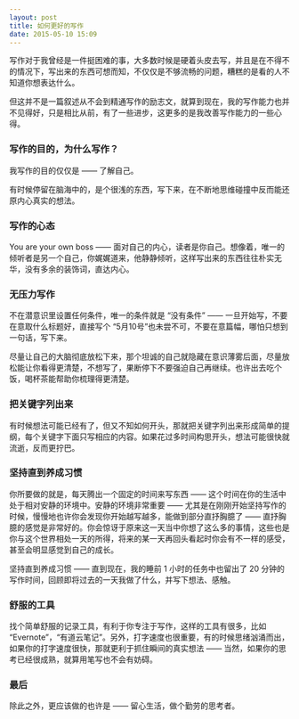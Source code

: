 ```yaml
---
layout: post
title: 如何更好的写作
date: 2015-05-10 15:09
---
```



写作对于我曾经是一件挺困难的事，大多数时候是硬着头皮去写，并且是在不得不的情况下，写出来的东西可想而知，不仅仅是不够流畅的问题，糟糕的是看的人不知道你想表达什么。

但这并不是一篇叙述从不会到精通写作的励志文，就算到现在，我的写作能力也并不见得好，只是相比从前，有了一些进步，这更多的是我改善写作能力的一些心得。

### 写作的目的，为什么写作？
我写作的目的仅仅是 —— 了解自己。

有时候停留在脑海中的，是个很浅的东西，写下来，在不断地思维碰撞中反而能还原内心真实的想法。

### 写作的心态
You are your own boss —— 面对自己的内心，读者是你自己。想像着，唯一的倾听者是另一个自己，你娓娓道来，他静静倾听，这样写出来的东西往往朴实无华，没有多余的装饰词，直达内心。

### 无压力写作
不在潜意识里设置任何条件，唯一的条件就是 “没有条件” —— 一旦开始写，不要在意取什么标题好，直接写个 “5月10号”也未尝不可，不要在意篇幅，哪怕只想到一句话，写下来。

尽量让自己的大脑彻底放松下来，那个坦诚的自己就隐藏在意识薄雾后面，尽量放松能让你看得更清楚，不想写了，果断停下不要强迫自己再继续。也许出去吃个饭，喝杯茶能帮助你梳理得更清楚。


### 把关键字列出来
有时候想法可能已经有了，但又不知如何开头，那就把关键字列出来形成简单的提纲，每个关键字下面只写相应的内容。如果花过多时间构思开头，想法可能很快就流逝，反而更拧巴。

### 坚持直到养成习惯
你所要做的就是，每天腾出一个固定的时间来写东西 —— 这个时间在你的生活中处于相对安静的环境中。安静的环境非常重要 —— 尤其是在刚刚开始坚持写作的时候，慢慢地也许你会发现你开始越写越多，能做到部分直抒胸臆了 —— 直抒胸臆的感觉是非常好的。你会惊讶于原来这一天当中你想了这么多的事情，这些也是你与这个世界相处一天的所得，将来的某一天再回头看起时你会有不一样的感受，甚至会明显感觉到自己的成长。

坚持直到养成习惯 —— 直到现在，我的睡前 1 小时的任务中也留出了 20 分钟的写作时间，回顾即将过去的一天我做了什么，并写下想法、感触。



### 舒服的工具
找个简单舒服的记录工具，有利于你专注于写作，这样的工具有很多，比如 “Evernote”，“有道云笔记”。另外，打字速度也很重要，有的时候思绪汹涌而出，如果你的打字速度很快，那就更利于抓住瞬间的真实想法 —— 当然，如果你的思考已经很成熟，就算用笔写也不会有妨碍。

### 最后
除此之外，更应该做的也许是 —— 留心生活，做个勤劳的思考者。

